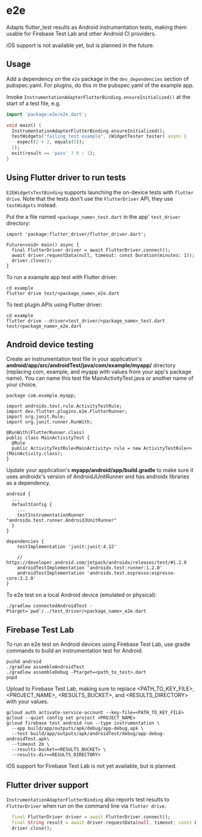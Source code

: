 # e2e

Adapts flutter_test results as Android instrumentation tests, making them usable
for Firebase Test Lab and other Android CI providers.

iOS support is not available yet, but is planned in the future.

## Usage

Add a dependency on the `e2e` package in the
`dev_dependencies` section of pubspec.yaml. For plugins, do this in the
pubspec.yaml of the example app.

Invoke `InstrumentationAdapterFlutterBinding.ensureInitialized()` at the start
of a test file, e.g.

```dart
import 'package:e2e/e2e.dart';

void main() {
  InstrumentationAdapterFlutterBinding.ensureInitialized();
  testWidgets("failing test example", (WidgetTester tester) async {
    expect(2 + 2, equals(5));
  });
  exit(result == 'pass' ? 0 : 1);
}
```

## Using Flutter driver to run tests

`E2EWidgetsTestBinding` supports launching the on-device tests with `flutter drive`.
Note that the tests don't use the `FlutterDriver` API, they use `testWidgets` instead.

Put the a file named `<package_name>_test.dart` in the app' `test_driver` directory:

```
import 'package:flutter_driver/flutter_driver.dart';

Future<void> main() async {
  final FlutterDriver driver = await FlutterDriver.connect();
  await driver.requestData(null, timeout: const Duration(minutes: 1));
  driver.close();
}
```

To run a example app test with Flutter driver:

```
cd example
flutter drive test/<package_name>_e2e.dart
```

To test plugin APIs using Flutter driver:

```
cd example
flutter drive --driver=test_driver/<package_name>_test.dart test/<package_name>_e2e.dart
```

## Android device testing

Create an instrumentation test file in your application's
**android/app/src/androidTest/java/com/example/myapp/** directory (replacing
com, example, and myapp with values from your app's package name). You can name
this test file MainActivityTest.java or another name of your choice.

```
package com.example.myapp;

import androidx.test.rule.ActivityTestRule;
import dev.flutter.plugins.e2e.FlutterRunner;
import org.junit.Rule;
import org.junit.runner.RunWith;

@RunWith(FlutterRunner.class)
public class MainActivityTest {
  @Rule
  public ActivityTestRule<MainActivity> rule = new ActivityTestRule<>(MainActivity.class);
}
```

Update your application's **myapp/android/app/build.gradle** to make sure it
uses androidx's version of AndroidJUnitRunner and has androidx libraries as a
dependency.

```
android {
  ...
  defaultConfig {
    ...
    testInstrumentationRunner "androidx.test.runner.AndroidJUnitRunner"
  }
}

dependencies {
    testImplementation 'junit:junit:4.12'

    // https://developer.android.com/jetpack/androidx/releases/test/#1.2.0
    androidTestImplementation 'androidx.test:runner:1.2.0'
    androidTestImplementation 'androidx.test.espresso:espresso-core:3.2.0'
}
```

To e2e test on a local Android device (emulated or physical):

```
./gradlew connectedAndroidTest -Ptarget=`pwd`/../test_driver/<package_name>_e2e.dart
```

## Firebase Test Lab

To run an e2e test on Android devices using Firebase Test Lab, use gradle commands to build an
instrumentation test for Android.

```
pushd android
./gradlew assembleAndroidTest
./gradlew assembleDebug -Ptarget=<path_to_test>.dart
popd
```

Upload to Firebase Test Lab, making sure to replace <PATH_TO_KEY_FILE>,
<PROJECT_NAME>, <RESULTS_BUCKET>, and <RESULTS_DIRECTORY> with your values.

```
gcloud auth activate-service-account --key-file=<PATH_TO_KEY_FILE>
gcloud --quiet config set project <PROJECT_NAME>
gcloud firebase test android run --type instrumentation \
  --app build/app/outputs/apk/debug/app-debug.apk \
  --test build/app/outputs/apk/androidTest/debug/app-debug-androidTest.apk\
  --timeout 2m \
  --results-bucket=<RESULTS_BUCKET> \
  --results-dir=<RESULTS_DIRECTORY>
```

iOS support for Firebase Test Lab is not yet available, but is planned.

## Flutter driver support

`InstrumentationAdapterFlutterBinding` also reports test results to `FlutterDriver`
when run on the command line via `flutter drive`. 

```dart
  final FlutterDriver driver = await FlutterDriver.connect();
  final String result = await driver.requestData(null, timeout: const Duration(minutes: 1));
  driver.close();
```  
